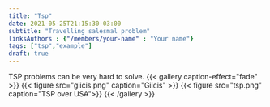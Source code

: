 ```yaml
---
title: "Tsp"
date: 2021-05-25T21:15:30-03:00
subtitle: "Travelling salesmal problem"
linksAuthors : {"/members/your-name" : "Your name"}
tags: ["tsp","example"]
draft: true
---
```



TSP problems can be very hard to solve.
{{< gallery caption-effect="fade" >}}
  {{< figure  src="giicis.png" caption="Giicis" >}}
  {{< figure  src="tsp.png" caption="TSP over USA">}}
{{< /gallery >}}

<!--more-->
